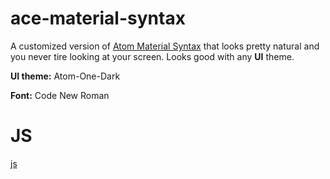 # ace-material-syntax

A customized version of [Atom Material Syntax](https://atom.io/themes/atom-material-dark-synatx) that looks pretty natural and you never tire looking at your screen. Looks good with any **UI** theme.

**UI theme:** Atom-One-Dark

**Font:** Code New Roman

# JS
[js](https://s18.postimg.org/4t8ybp8a1/image.png)
